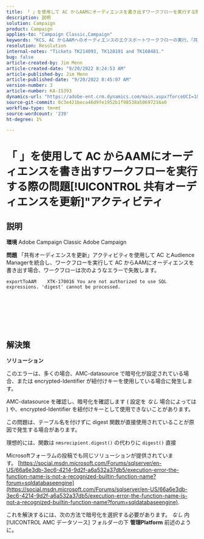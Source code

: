 ```yaml
---
title: 「 」を使用して AC からAAMにオーディエンスを書き出すワークフローを実行する際の問題[!UICONTROL 共有オーディエンスを更新]"アクティビティ
description: 説明
solution: Campaign
product: Campaign
applies-to: "Campaign Classic,Campaign"
keywords: "KCS、AC からAAMへのオーディエンスのエクスポートワークフローの実行、「共有オーディエンスの更新」アクティビティ、Adobe Campaign Classic、Adobe Campaign"
resolution: Resolution
internal-notes: "Tickets TK214093, TK128191 and TK168481."
bug: false
article-created-by: Jim Menn
article-created-date: "9/20/2022 8:24:53 AM"
article-published-by: Jim Menn
article-published-date: "9/20/2022 8:45:07 AM"
version-number: 3
article-number: KA-15393
dynamics-url: "https://adobe-ent.crm.dynamics.com/main.aspx?forceUCI=1&pagetype=entityrecord&etn=knowledgearticle&id=e791d9af-bd38-ed11-9db1-0022480866ad"
source-git-commit: 0c3e421beca46d9fe1952b1f98538a50697216a0
workflow-type: tm+mt
source-wordcount: '239'
ht-degree: 1%

---
```


# 「 」を使用して AC からAAMにオーディエンスを書き出すワークフローを実行する際の問題[!UICONTROL 共有オーディエンスを更新]&quot;アクティビティ

## 説明


<b>環境</b>
Adobe Campaign Classic Adobe Campaign

<b>問題</b>
「共有オーディエンスを更新」アクティビティを使用して AC とAudience Managerを統合し、ワークフローを実行して AC からAAMにオーディエンスを書き出す場合、ワークフローは次のようなエラーで失敗します。


```
exportToAAM    XTK-170016 You are not authorized to use SQL expressions. 'digest' cannot be processed.
```

<br><br> <br><br> <br>

## 解決策


<b>ソリューション</b>

このエラーは、多くの場合、AMC-datasource で暗号化が設定されている場合、または encrypted-Identifier が紐付けキーを使用している場合に発生します。


AMC-datasource を確認し、暗号化を確認します ( 設定を *なし* 場合によっては ) や、encrypted-Identifier を紐付けキーとして使用できないことがあります。


この問題は、テーブル名を付けずに digest 関数が直接使用されていることが原因で発生する場合があります。

理想的には、関数は `nmsrecipient.digest()` の代わりに `digest()` 直接


Microsoftフォーラムの投稿でも同じソリューションが提供されています。 [https://social.msdn.microsoft.com/Forums/sqlserver/en-US/66a6e3db-3ec6-4214-9d2f-a6a532a37db5/execution-error-the-function-name-is-not-a-recognized-builtin-function-name?forum=sqldatabaseengine](https://social.msdn.microsoft.com/Forums/sqlserver/en-US/66a6e3db-3ec6-4214-9d2f-a6a532a37db5/execution-error-the-function-name-is-not-a-recognized-builtin-function-name?forum=sqldatabaseengine).


これを解決するには、次の方法で暗号化を選択する必要があります。 *なし* 内 [!UICONTROL AMC データソース] フォルダーの下 <b>管理</b><b>Platform</b> 前述のように。
